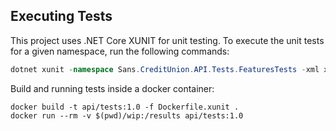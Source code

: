 ## Executing Tests

This project uses .NET Core XUNIT for unit testing. To execute the unit tests for a given namespace, run the following commands:

```cs
dotnet xunit -namespace Sans.CreditUnion.API.Tests.FeaturesTests -xml xunit.xml
```

Build and running tests inside a docker container:

```
docker build -t api/tests:1.0 -f Dockerfile.xunit .
docker run --rm -v $(pwd)/wip:/results api/tests:1.0
```